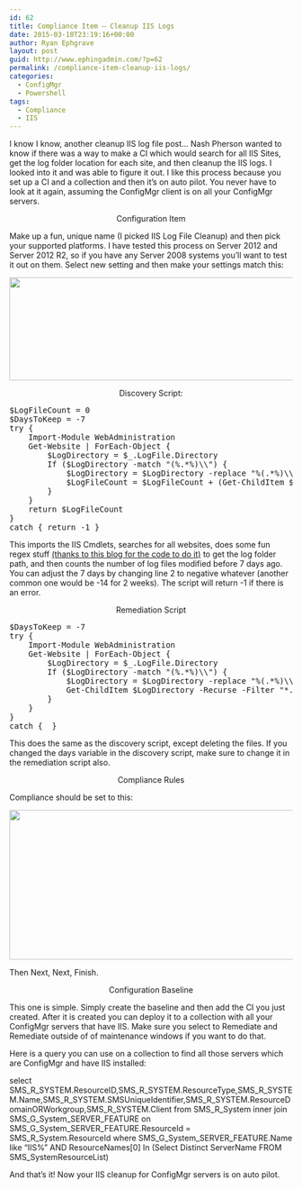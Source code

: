 ```yaml
---
id: 62
title: Compliance Item – Cleanup IIS Logs
date: 2015-03-10T23:19:16+00:00
author: Ryan Ephgrave
layout: post
guid: http://www.ephingadmin.com/?p=62
permalink: /compliance-item-cleanup-iis-logs/
categories:
  - ConfigMgr
  - Powershell
tags:
  - Compliance
  - IIS
---
```

I know I know, another cleanup IIS log file post… Nash Pherson wanted to know if there was a way to make a CI which would search for all IIS Sites, get the log folder location for each site, and then cleanup the IIS logs. I looked into it and was able to figure it out. I like this process because you set up a CI and a collection and then it’s on auto pilot. You never have to look at it again, assuming the ConfigMgr client is on all your ConfigMgr servers.
<p style="text-align: center;">Configuration Item</p>
Make up a fun, unique name (I picked IIS Log File Cleanup) and then pick your supported platforms. I have tested this process on Server 2012 and Server 2012 R2, so if you have any Server 2008 systems you’ll want to test it out on them. Select new setting and then make your settings match this:
<p id="MlIqKxC"><img class="alignnone wp-image-63 " src="http://www.ephingadmin.com/wp-content/uploads/2015/11/img_564bb4bd3cdc3.png" alt="" width="663" height="183" /></p>
<p style="text-align: center;">Discovery Script:</p>

<pre class="toolbar:2 lang:ps decode:true">$LogFileCount = 0
$DaysToKeep = -7
try {
    Import-Module WebAdministration
    Get-Website | ForEach-Object { 
        $LogDirectory = $_.LogFile.Directory
        If ($LogDirectory -match "(%.*%)\\") {
            $LogDirectory = $LogDirectory -replace "%(.*%)\\","$(cmd /c echo $matches[0])"
            $LogFileCount = $LogFileCount + (Get-ChildItem $LogDirectory -Recurse -Filter "*.log" | Where LastWriteTime -lt ((Get-Date).AddDays($DaysToKeep))).Count
        }
    }
    return $LogFileCount
}
catch { return -1 }</pre>
This imports the IIS Cmdlets, searches for all websites, does some fun regex stuff <a href="http://calumpowell.com/2013/02/17/using-powershell-to-delete-iis-log-files/" target="_blank">(thanks to this blog for the code to do it)</a> to get the log folder path, and then counts the number of log files modified before 7 days ago. You can adjust the 7 days by changing line 2 to negative whatever (another common one would be -14 for 2 weeks). The script will return -1 if there is an error.
<p style="text-align: center;">Remediation Script</p>

<pre class="toolbar:2 lang:ps decode:true ">$DaysToKeep = -7
try {
    Import-Module WebAdministration
    Get-Website | ForEach-Object { 
        $LogDirectory = $_.LogFile.Directory
        If ($LogDirectory -match "(%.*%)\\") {
            $LogDirectory = $LogDirectory -replace "%(.*%)\\","$(cmd /c echo $matches[0])"
            Get-ChildItem $LogDirectory -Recurse -Filter "*.log" | Where LastWriteTime -lt ((Get-Date).AddDays($DaysToKeep)) | Foreach-Object { Remove-Item $_.FullName -Force }
        }
    }
}
catch {  }</pre>
This does the same as the discovery script, except deleting the files. If you changed the days variable in the discovery script, make sure to change it in the remediation script also.
<p style="text-align: center;">Compliance Rules</p>
Compliance should be set to this:
<p id="ZbSzdiG"><img class="alignnone  wp-image-64 " src="http://www.ephingadmin.com/wp-content/uploads/2015/11/img_564bb5be68149.png" alt="" width="621" height="266" /></p>
Then Next, Next, Finish.
<p style="text-align: center;">Configuration Baseline</p>
This one is simple. Simply create the baseline and then add the CI you just created. After it is created you can deploy it to a collection with all your ConfigMgr servers that have IIS. Make sure you select to Remediate and Remediate outside of of maintenance windows if you want to do that.

Here is a query you can use on a collection to find all those servers which are ConfigMgr and have IIS installed:

select SMS_R_SYSTEM.ResourceID,SMS_R_SYSTEM.ResourceType,SMS_R_SYSTEM.Name,SMS_R_SYSTEM.SMSUniqueIdentifier,SMS_R_SYSTEM.ResourceDomainORWorkgroup,SMS_R_SYSTEM.Client from SMS_R_System inner join SMS_G_System_SERVER_FEATURE on SMS_G_System_SERVER_FEATURE.ResourceId = SMS_R_System.ResourceId where SMS_G_System_SERVER_FEATURE.Name like “IIS%” AND ResourceNames[0] In (Select Distinct ServerName FROM SMS_SystemResourceList)

And that’s it! Now your IIS cleanup for ConfigMgr servers is on auto pilot.
